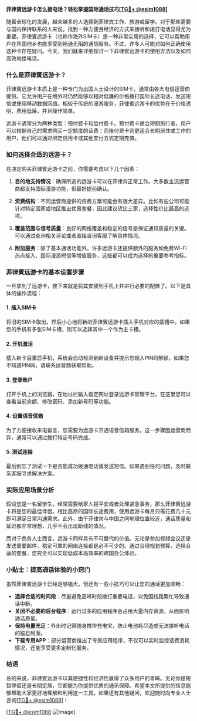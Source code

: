 **菲律賓远游卡怎么接电话？轻松掌握国际通话技巧[[TG💪+ @esim1088](https://t.me/s/esim1088)]**

随着全球化的发展，越来越多的人选择到菲律宾工作、旅游或留学。对于那些需要与国内保持联系的人来说，找到一种方便且经济的方式来接听和拨打电话显得尤为重要。菲律賓远游卡（也称作海外SIM卡）是一种非常实用的选择，它可以帮助用户在异国他乡也能享受到畅通无阻的通信服务。不过，许多人可能对如何正确使用这种卡存在疑问。今天，我们就来详细探讨一下菲律賓远游卡的使用方法以及如何高效地接电话。

### 什么是菲律賓远游卡？

菲律賓远游卡本质上是一种专门为出国人士设计的SIM卡，通常由各大电信运营商提供。它允许用户在境外时仍然能够以相对低廉的价格拨打国际长途电话、发送短信或使用移动数据网络。相较于传统的漫游服务，菲律賓远游卡的优势在于价格透明、费用低廉，并且操作简单。

远游卡通常分为两种类型：预付费卡和后付费卡。预付费卡适合短期旅行者，用户可以根据自己的需求购买一定额度的话费；而後付费卡则更适合长期居住或工作的用户，他们可以通过绑定信用卡或其他支付方式定期充值。

### 如何选择合适的远游卡？

在决定购买菲律賓远游卡之前，你需要考虑以下几个因素：

1. **目的地支持情况**：确保所选的远游卡可以在菲律宾正常工作。大多数主流运营商都支持国际漫游功能，但最好提前确认。
   
2. **资费结构**：不同运营商提供的资费方案可能会有很大差异。比如有些公司可能针对特定国家或地区推出优惠套餐，因此建议货比三家，选择性价比最高的选项。

3. **覆盖范围与信号质量**：良好的网络覆盖和稳定的信号是保证通讯质量的关键。可以通过查询相关评论或者直接咨询客服了解具体情况。

4. **附加服务**：除了基本通话功能外，许多远游卡还提供额外的服务如免费Wi-Fi热点接入、国际漫游短信等增值服务，这些都可以成为选择的重要参考指标。

### 菲律賓远游卡的基本设置步骤

一旦拿到了远游卡，接下来就是将其安装到手机上并进行必要的配置了。以下是具体的操作流程：

#### 1. 插入SIM卡
将旧的SIM卡取出，然后小心地将新的菲律賓远游卡插入手机对应的插槽中。如果您的手机有多张SIM卡槽，则可以选择其中一个作为主卡槽。

#### 2. 开机激活
插入新卡后重启手机，系统会自动检测到新设备并提示您输入PIN码解锁。如果您不知道PIN码，请联系运营商获取帮助。

#### 3. 登录账户
打开手机上的浏览器，在地址栏输入指定网址登录远游卡管理平台。在这里您可以查看当前余额、修改密码、添加新号码等功能。

#### 4. 设置语音信箱
为了方便接收来电留言，您需要为远游卡开通语音信箱服务。这一步骤因运营商而异，通常可以通过拨打特定号码完成。

#### 5. 测试连接
最后别忘了测试一下是否能成功拨通电话或发送短信。如果遇到任何问题，及时联系客服寻求解决方案。

### 实际应用场景分析

假设您是一名留学生，经常需要给家人报平安或者处理紧急事务，那么菲律賓远游卡将是您的最佳伴侣。相比高昂的国际长途费用，使用远游卡每月只需花费几十元即可满足日常沟通需求。此外，由于菲律宾与中国之间地理位置较近，通话质量和延迟都非常理想，几乎不会出现断线的情况。

而对于商务人士而言，远游卡同样具有不可替代的价值。无论是参加视频会议还是发送重要邮件，稳定可靠的网络连接都是必不可少的。通过合理规划预算，选择合适的套餐，您完全可以实现低成本高效率的跨国办公体验。

### 小贴士：提高通话体验的小窍门

虽然菲律賓远游卡已经足够强大，但还有一些小技巧可以让您的通话更加顺畅：

- **选择合适的时间段**：尽量避免高峰时段拨打重要电话，以免因线路繁忙导致通话中断。
- **关闭不必要的后台程序**：运行过多的应用程序会占用大量内存资源，从而影响通话质量。
- **保持电量充足**：外出时记得随身携带充电宝，防止电池耗尽造成无法接听电话的尴尬局面。
- **下载专用APP**：部分运营商推出了专属应用程序，不仅可以实时监控话费消耗情况，还能享受更多定制化服务。

### 结语

总的来说，菲律賓远游卡以其便捷性和经济性赢得了众多用户的青睐。无论你是短暂停留还是长期定居，它都能为你提供优质的通讯保障。希望本文所提供的信息能够帮助大家更好地理解和利用这一工具。如果还有其他疑问，欢迎随时向专业人士咨询[[TG💪+ @esim1088](https://t.me/s/esim1088)]！

[[TG💪+ @esim1088](https://t.me/s/esim1088) ![Image](https://i.postimg.cc/4NQfJmqS/Snipaste-2025-05-13-00-14-12.png)]